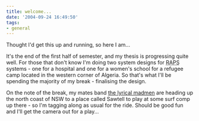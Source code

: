 ```yaml
---
title: welcome...
date: '2004-09-24 16:49:50'
tags:
- general
---
```


Thought I'd get this up and running, so here I am...

It's the end of the first half of semester, and my thesis is progressing quite well. For those that don't know I'm doing two system designs for <acronym title="Remote Area Power Supply">RAPS</acronym> systems - one for a hospital and one for a women's school for a refugee camp located in the western corner of Algeria. So that's what I'll be spending the majority of my break - finalising the design.

On the note of the break, my mates band <a href="http://thelyricalmadmen.com">the lyrical madmen</a> are heading up the north coast of NSW to a place called Sawtell to play at some surf comp up there - so I'm tagging along as usual for the ride.  Should be good fun and I'll get the camera out for a play...
